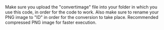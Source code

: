 Make sure you upload the "convertimage" file into your folder in which you use this code, in order for the code to work. Also make sure to rename your PNG image to "ID" in order for the conversion to take place. Recommended compressed PNG image for faster execution. 
